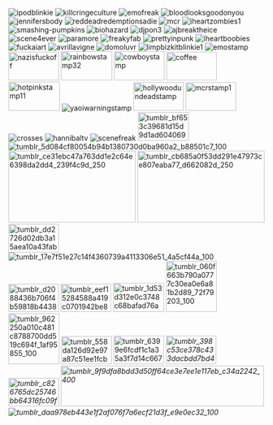 
![ipodblinkie](https://github.com/user-attachments/assets/f7b1beed-11e5-4691-948d-e8563623f565)
![killcringeculture](https://github.com/user-attachments/assets/05274947-6366-44f9-831a-68d2522ab72e)
![emofreak](https://github.com/user-attachments/assets/05f30453-00f2-4b94-b6ed-f9b097b0c2e2)
![bloodlooksgoodonyou](https://github.com/user-attachments/assets/96aae674-dd3b-413e-9c18-bc9936461053)
![jennifersbody](https://github.com/user-attachments/assets/25b31fa3-3f7a-4811-a75f-79b03d5a8719)
![reddeadredemptionsadie](https://github.com/user-attachments/assets/0205fc97-f243-4805-ba23-9a08aac4d9c5)
![mcr](https://github.com/user-attachments/assets/75a60040-49c8-408c-b9b7-39abeea57b80)
![iheartzombies1](https://github.com/user-attachments/assets/e5af319b-b878-4a60-9f2b-13c4e78c260b)
![smashing-pumpkins](https://github.com/user-attachments/assets/81b352c1-42d8-464d-8597-21351b87cea5)
![biohazard](https://github.com/user-attachments/assets/fbfb9464-fa20-4fcb-819a-5c08e0baeb20)
![djpon3](https://github.com/user-attachments/assets/1ddad4e0-6f17-4e59-9c66-f4a4c9335629)
![ajbreaktheice](https://github.com/user-attachments/assets/fe5867e7-25a2-402d-8810-435a1d80c276)
![scene4ever](https://github.com/user-attachments/assets/b7f2764f-ea75-42ed-90e1-8f0982128675)
![paramore](https://github.com/user-attachments/assets/2b11f854-e38f-409d-94ad-3d665cd8eb5e)
![freakyfab](https://github.com/user-attachments/assets/4ee45bf8-1cea-40be-bdcb-01e45f9b8e88)
![prettyinpunk](https://github.com/user-attachments/assets/215cecc8-b399-4da9-bdc5-5c469e9760d2)
![iheartboobies](https://github.com/user-attachments/assets/a02c461d-e3c6-4571-83c2-5f345707bf5c)
![fuckaiart](https://github.com/user-attachments/assets/8e0733e1-d62b-4722-a093-a9edfb9f8a99)
![avrillavigne](https://github.com/user-attachments/assets/7d06daf5-0ecd-492d-877d-e514151587bd)
![domoluvr](https://github.com/user-attachments/assets/77711286-df16-424c-b130-f8252c7ead0f)
![limpbizkitblinkie1](https://github.com/user-attachments/assets/911dfed1-2c55-4180-b689-7b1857314365)
![emostamp](https://github.com/user-attachments/assets/dd3b076a-c297-4e86-911e-5f77fd082dbf)
<img width="99" height="56" alt="nazisfuckoff" src="https://github.com/user-attachments/assets/07d73c91-6ef7-4318-b9dd-dd14f5f4dbd3" />
<img width="101" height="57" alt="rainbowstamp32" src="https://github.com/user-attachments/assets/54ef5b2f-0e1e-488d-956d-753f73ceb692" />
<img width="99" height="57" alt="cowboystamp" src="https://github.com/user-attachments/assets/607b453c-52e1-4372-8813-61186204e8f3" />
<img width="99" height="56" alt="coffee" src="https://github.com/user-attachments/assets/c88763ff-7f2d-41d4-ad40-7ce0d8c01eda" />
<img width="101" height="57" alt="hotpinkstamp11" src="https://github.com/user-attachments/assets/5149e1c8-bad9-4f24-b9c7-1e7949b6028d" />
![yaoiwarningstamp](https://github.com/user-attachments/assets/b0c0e309-c845-48a8-8b29-2fe1602fcd03)
<img width="99" height="56" alt="hollywoodundeadstamp" src="https://github.com/user-attachments/assets/635c2f4a-3c8a-40b6-b670-b94d373c92e5" />
<img width="99" height="56" alt="mcrstamp1" src="https://github.com/user-attachments/assets/1bd832ee-3501-44b7-a149-029d08632777" />
![crosses](https://github.com/user-attachments/assets/d48a7cf1-0e65-4196-ab30-7012cb733e0d)
![hannibaltv](https://github.com/user-attachments/assets/b1e93ac6-c977-46a2-85ad-b933109e4bd1)
![scenefreak](https://github.com/user-attachments/assets/adc945be-7d19-422c-8c88-3e2a87669ec5)
<img width="100" height="56" alt="tumblr_bf653c39681d15d9d1ad604069183d6f_83c9b854_100" src="https://github.com/user-attachments/assets/1f432b6f-7edd-4c16-8b3a-9e8c01447f39" />
![tumblr_5d084cf80054b94b1380730d0ba960a2_b88501c7_100](https://github.com/user-attachments/assets/8ea1179e-7104-41bd-9e86-bc23c9990bdd)
<img width="250" height="141" alt="tumblr_ce31ebc47a763dd1e2c64e6398da2dd4_239f4c9d_250" src="https://github.com/user-attachments/assets/5d61da65-9b35-4ab8-a3c0-086bf242a914" />
<img width="250" height="141" alt="tumblr_cb685a0f53dd291e47973ce807eaba77_d662082d_250" src="https://github.com/user-attachments/assets/86162d6a-1f1b-421c-a58a-3384074663e9" />
<img width="99" height="56" alt="tumblr_dd2726d02db3a15aea10a43fab1c8189_a70c8d16_100" src="https://github.com/user-attachments/assets/83bb7441-0f1d-488a-b518-5b4eac3bc294" />
![tumblr_17e7f51e27c14f4360739a4113306e51_4a5cf44a_100](https://github.com/user-attachments/assets/50035d60-bf4e-4eb2-ac86-1a07b5c90c90)
<img width="99" height="55" alt="tumblr_d2088436b706f4b59818b44388d6dafa_86fc54d5_100" src="https://github.com/user-attachments/assets/0b4f474c-1e10-4d9b-a65b-d181500c6db8" />
<img width="99" height="55" alt="tumblr_eef15284588a419c0701942be8f612d6_7f720631_100" src="https://github.com/user-attachments/assets/1679d09c-f524-4585-af01-147058a802e9" />
<img width="100" height="57" alt="tumblr_1d53d312e0c3748c68bafad76add52d0_e6855430_100" src="https://github.com/user-attachments/assets/629a073e-61f3-43a9-9561-d9f44ff1b0e5" />
<img width="100" height="100" alt="tumblr_060f663b790a0777c30ea0e6a81b2d89_72f79203_100" src="https://github.com/user-attachments/assets/0fb14d8c-39aa-476d-98d3-996a13e895bf" />
<img width="100" height="100" alt="tumblr_962250a010c481c8788700dd519c694f_1af95855_100" src="https://github.com/user-attachments/assets/1b414cfb-d799-4271-a32a-253aacd1d129" />
<img width="99" height="55" alt="tumblr_558da126d92e97a87c51ee1fcbd7d651_e33c4309_100" src="https://github.com/user-attachments/assets/c3482157-9498-4879-b776-591f2a4309c3" />
<img width="99" height="56" alt="tumblr_6399e6fcdf1c1a35a3f7d14c6675221a_528ce40b_100" src="https://github.com/user-attachments/assets/335204e6-7cf9-4460-a74f-39be243cee93" />
<i width="99" height="56" alt="tumblr_d56f551c532be4474e925c291105bd21_20dd62c1_100" src="https://github.com/user-attachments/assets/ac628ca3-a202-4dea-9e5e-b65c03acf620" />
<img width="99" height="56" alt="tumblr_398c53ce378c433dacbdd7bd4ca28d12_79c6d285_100" src="https://github.com/user-attachments/assets/318b8328-9998-4398-b3e3-a0f3059d0882" />
<img width="99" height="56" alt="tumblr_c826765dc25746bb64316fc09fa3aa8a_dc299979_100" src="https://github.com/user-attachments/assets/670f33e9-3267-4dc3-bd35-a2ba32838534" />
<img width="400" height="80" alt="tumblr_9f9dfa8bdd3d50ff64ce3e7ee1e117eb_c34a2242_400" src="https://github.com/user-attachments/assets/e81484d3-39a2-4d26-a30f-8cb5e6b22085" />
![tumblr_daa978eb443e1f2af076f7a6ecf21d3f_e9e0ec32_100](https://github.com/user-attachments/assets/70bb3563-368c-4c43-bcd2-0d899656b158)
